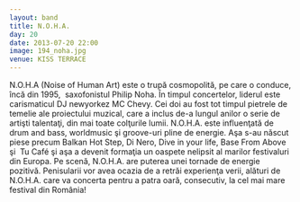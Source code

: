 ```yaml
---
layout: band
title: N.O.H.A.
day: 20
date: 2013-07-20 22:00
image: 194_noha.jpg
venue: KISS TERRACE
---
```


N.O.H.A (Noise of Human Art) este o trupă cosmopolită, pe care o conduce, încă din 1995,  saxofonistul Philip Noha. În timpul concertelor, liderul este carismaticul DJ newyorkez MC Chevy. Cei doi au fost tot timpul pietrele de temelie ale proiectului muzical, care a inclus de-a lungul anilor o serie de artişti talentaţi, din mai toate colţurile lumii. N.O.H.A. este influenţată de drum and bass, worldmusic şi groove-uri pline de energie. Aşa s-au născut piese precum Balkan Hot Step, Di Nero, Dive in your life, Base From Above şi  Tu Café şi aşa a devenit formaţia un oaspete nelipsit al marilor festivaluri din Europa. Pe scenă, N.O.H.A. are puterea unei tornade de energie pozitivă. Penisularii vor avea ocazia de a retrăi experienţa verii, alături de N.O.H.A. care va concerta pentru a patra oară, consecutiv, la cel mai mare festival din România!
